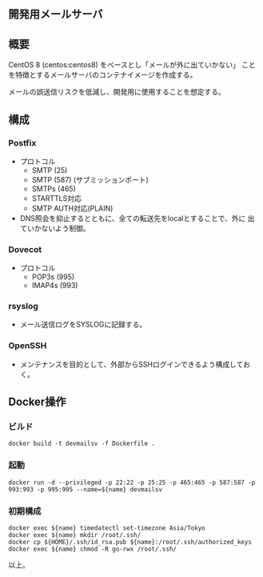 開発用メールサーバ
--------------------

## 概要
CentOS 8 (centos:centos8) をベースとし「メールが外に出ていかない」
ことを特徴とするメールサーバのコンテナイメージを作成する。

メールの誤送信リスクを低減し、開発用に使用することを想定する。

## 構成
### Postfix
- プロトコル
  - SMTP (25)
  - SMTP (587) (サブミッションポート)
  - SMTPs (465)
  - STARTTLS対応
  - SMTP AUTH対応(PLAIN)
- DNS照会を抑止するとともに、全ての転送先をlocalとすることで、外に
  出ていかないよう制御。

### Dovecot
- プロトコル
  - POP3s (995)
  - IMAP4s (993)

### rsyslog
- メール送信ログをSYSLOGに記録する。

### OpenSSH
- メンテナンスを目的として、外部からSSHログインできるよう構成しておく。

## Docker操作
### ビルド
    docker build -t devmailsv -f Dockerfile .

### 起動
    docker run -d --privileged -p 22:22 -p 25:25 -p 465:465 -p 587:587 -p 993:993 -p 995:995 --name=${name} devmailsv

### 初期構成
    docker exec ${name} timedatectl set-timezone Asia/Tokyo
    docker exec ${name} mkdir /root/.ssh/
    docker cp ${HOME}/.ssh/id_rsa.pub ${name}:/root/.ssh/authorized_keys
    docker exec ${name} chmod -R go-rwx /root/.ssh/

以上。
